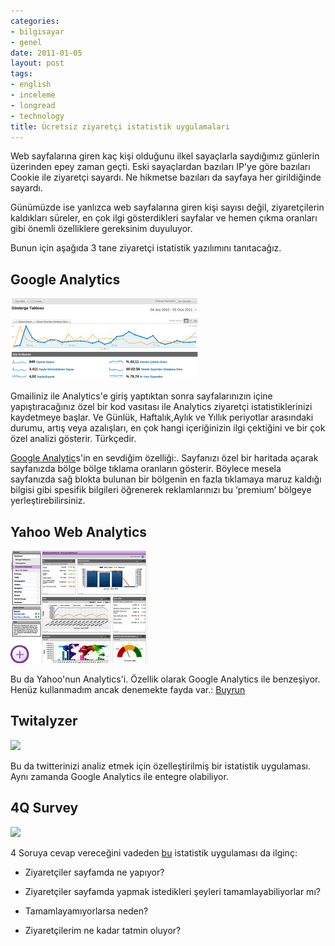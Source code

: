 ```yaml
---
categories:
- bilgisayar
- genel
date: 2011-01-05
layout: post
tags:
- english
- inceleme
- longread
- technology
title: Ücretsiz ziyaretçi istatistik uygulamaları
---
```


Web sayfalarına giren kaç kişi olduğunu ilkel sayaçlarla saydığımız günlerin üzerinden epey zaman geçti. Eski sayaçlardan bazıları IP'ye göre bazıları Cookie ile ziyaretçi sayardı. Ne hikmetse bazıları da sayfaya her girildiğinde sayardı.  
  
Günümüzde ise yanlızca web sayfalarına giren kişi sayısı değil, ziyaretçilerin kaldıkları süreler, en çok ilgi gösterdikleri sayfalar ve hemen çıkma oranları gibi önemli özelliklere gereksinim duyuluyor.  
  
Bunun için aşağıda 3 tane ziyaretçi istatistik yazılımını tanıtacağız.  

## **Google Analytics**

  
[![](/images/analytics.png "analytics")](http://suatatan.wordpress.com/wp-content/uploads/2011/01/analytics.png)  
  
Gmailiniz ile Analytics'e giriş yaptıktan sonra sayfalarınızın içine yapıştıracağınız özel bir kod vasıtası ile Analytics ziyaretçi istatistiklerinizi kaydetmeye başlar. Ve Günlük, Haftalık,Aylık ve Yıllık periyotlar arasındaki durumu, artış veya azalışları, en çok hangi içeriğinizin ilgi çektiğini ve bir çok özel analizi gösterir. Türkçedir.  
  
[Google Analytic](http://www.google.com/analytics/)s'in en sevdiğim özelliği:. Sayfanızı özel bir haritada açarak sayfanızda bölge bölge tıklama oranların gösterir. Böylece mesela sayfanızda sağ blokta bulunan bir bölgenin en fazla tıklamaya maruz kaldığı bilgisi gibi spesifik bilgileri öğrenerek reklamlarınızı bu ‘premium’ bölgeye yerleştirebilirsiniz.  

## Yahoo Web Analytics

  
![](/images/ywa-v95-1-small.gif)  
  
Bu da Yahoo'nun Analytics'i. Özellik olarak Google Analytics ile benzeşiyor. Henüz kullanmadım ancak denemekte fayda var.: [Buyrun](http://web.analytics.yahoo.com/)  

## Twitalyzer

  
![](/images/twitalyzer-logo-300.png)  
  
Bu da twitterinizi analiz etmek için özelleştirilmiş bir istatistik uygulaması. Aynı zamanda Google Analytics ile entegre olabiliyor.  

## 4Q Survey

  
![](/images/img_logo.jpg)  
  
4 Soruya cevap vereceğini vadeden [bu](http://www.4qsurvey.com/) istatistik uygulaması da ilginç:  

  
- Ziyaretçiler sayfamda ne yapıyor?
  
- Ziyaretçiler sayfamda yapmak istedikleri şeyleri tamamlayabiliyorlar mı?
  
- Tamamlayamıyorlarsa neden?
  
- Ziyaretçilerim ne kadar tatmin oluyor?
